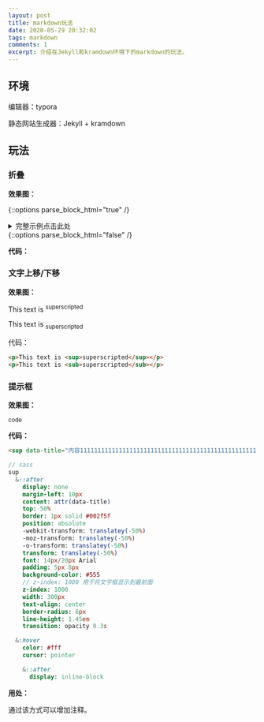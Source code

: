 ```yaml
---
layout: post
title: markdown玩法
date: 2020-05-29 20:32:02
tags: markdown
comments: 1
excerpt: 介绍在Jekyll和kramdown环境下的markdown的玩法。
---
```




## 环境

编辑器：typora

静态网站生成器：Jekyll + kramdown

## 玩法

### 折叠

**效果图：**

{::options parse_block_html="true" /}
<details><summary markdown="span">完整示例点击此处</summary>
```yaml
此处是代码
```
</details>
{::options parse_block_html="false" /}

**代码：**

<script src="https://gist.github.com/caliburn1994/41b663d004e5234e64abd92125f5b0a0.js"></script>

### 文字上移/下移

**效果图：**

<p>This text is <sup>superscripted</sup></p>

<p>This text is <sub>superscripted</sub></p>

代码：

```html
<p>This text is <sup>superscripted</sup></p>
<p>This text is <sub>superscripted</sub></p>
```

### 提示框

**效果图：**

<sup data-title="content 1111111111111111111111111111111111111111111111111111111111111111111111111111111111111">code</sup>

**代码：**

```html
<sup data-title="内容1111111111111111111111111111111111111111111111111111111111111111111111111111111111111">文字</sup>
```

```sass
// sass
sup
  &::after
    display: none
    margin-left: 10px
    content: attr(data-title)
    top: 50%
    border: 1px solid #002f5f
    position: absolute
    -webkit-transform: translatey(-50%)
    -moz-transform: translatey(-50%)
    -o-transform: translatey(-50%)
    transform: translatey(-50%)
    font: 14px/20px Arial
    padding: 5px 8px
    background-color: #555
    // z-index: 1000 用于将文字框显示到最前面
    z-index: 1000
    width: 300px
    text-align: center
    border-radius: 6px
    line-height: 1.45em
    transition: opacity 0.3s

  &:hover
    color: #fff
    cursor: pointer

    &::after
      display: inline-block
```

**用处：**

通过该方式可以增加注释。